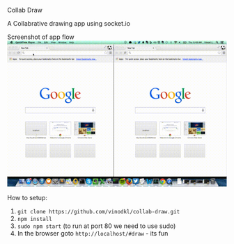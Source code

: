 Collab Draw

A Collabrative drawing app using socket.io

Screenshot of app flow
![socket draw](https://raw.githubusercontent.com/vinodkl/collab-draw/master/screenshot.gif)

How to setup:

1. ```git clone https://github.com/vinodkl/collab-draw.git```
2. ```npm install```
3. ```sudo npm start``` (to run at port 80 we need to use sudo)
4. In the browser goto ```http://localhost/#draw``` - its fun
